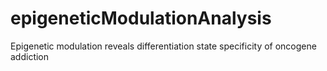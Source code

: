 # epigeneticModulationAnalysis
Epigenetic modulation reveals differentiation state specificity of oncogene addiction
